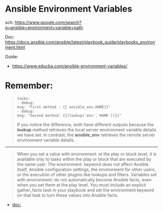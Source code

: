 # Ansible Environment Variables
sch: https://www.google.com/search?q=ansible+environment+variable+path

Doc: https://docs.ansible.com/ansible/latest/playbook_guide/playbooks_environment.html

Guide:
- https://www.educba.com/ansible-environment-variables/

# Remember:
>```
>tasks:
>- debug:
>msg: "First method : {{ ansible_env.HOME}}"
>- debug:
>msg: "Second method: {{(lookup('env','HOME'))}}"
>```
>If you notice the difference, both have different outputs because the **lookup** method retrieves the local server environment variable details we have set. In contrast, the **ansible_env** retrieves the remote server environment variable details.
---
>When you set a value with environment: at the play or block level, it is available only to tasks within the play or block that are executed by the same user. The environment: keyword does not affect Ansible itself, Ansible configuration settings, the environment for other users, or the execution of other plugins like lookups and filters. Variables set with environment: do not automatically become Ansible facts, even when you set them at the play level. You must include an explicit gather_facts task in your playbook and set the environment keyword on that task to turn these values into Ansible facts.
- [doc:](https://docs.ansible.com/ansible/latest/playbook_guide/playbooks_environment.html)

